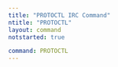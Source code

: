 ```yaml
---
title: "PROTOCTL IRC Command"
ntitle: "PROTOCTL"
layout: command
notstarted: true

command: PROTOCTL
---
```

